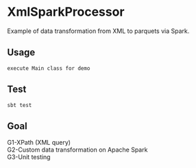 # XmlSparkProcessor
Example of data transformation from XML to parquets via Spark.


## Usage
    execute Main class for demo

## Test
    sbt test

## Goal
G1-XPath (XML query)  
G2-Custom data transformation on Apache Spark  
G3-Unit testing